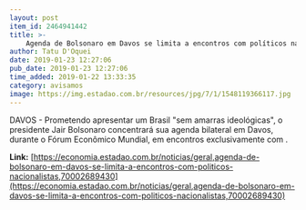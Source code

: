 ```yaml
---
layout: post
item_id: 2464941442
title: >-
    Agenda de Bolsonaro em Davos se limita a encontros com políticos nacionalistas
author: Tatu D'Oquei
date: 2019-01-23 12:27:06
pub_date: 2019-01-23 12:27:06
time_added: 2019-01-22 13:33:35
category: avisamos
image: https://img.estadao.com.br/resources/jpg/7/1/1548119366117.jpg
---
```


DAVOS - Prometendo apresentar um Brasil "sem amarras ideológicas", o presidente Jair Bolsonaro concentrará sua agenda bilateral em Davos, durante o Fórum Econômico Mundial, em encontros exclusivamente com .

**Link:** [https://economia.estadao.com.br/noticias/geral,agenda-de-bolsonaro-em-davos-se-limita-a-encontros-com-politicos-nacionalistas,70002689430](https://economia.estadao.com.br/noticias/geral,agenda-de-bolsonaro-em-davos-se-limita-a-encontros-com-politicos-nacionalistas,70002689430)


